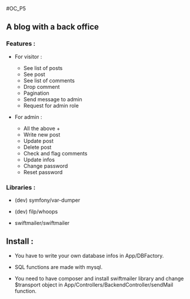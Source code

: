 #OC_P5
## A blog with a back office

### Features :

* For visitor :
  * See list of posts
  * See post
  * See list of comments
  * Drop comment
  * Pagination
  * Send message to admin
  * Request for admin role

* For admin :
  * All the above +
  * Write new post
  * Update post
  * Delete post
  * Check and flag comments
  * Update infos
  * Change password
  * Reset password

### Libraries :

* (dev) symfony/var-dumper
* (dev) filp/whoops

* swiftmailer/swiftmailer

## Install :

* You have to write your own database infos in App/DBFactory.
* SQL functions are made with mysql.

* You need to have composer and install swiftmailer library and change $transport object in App/Controllers/BackendController/sendMail function.
